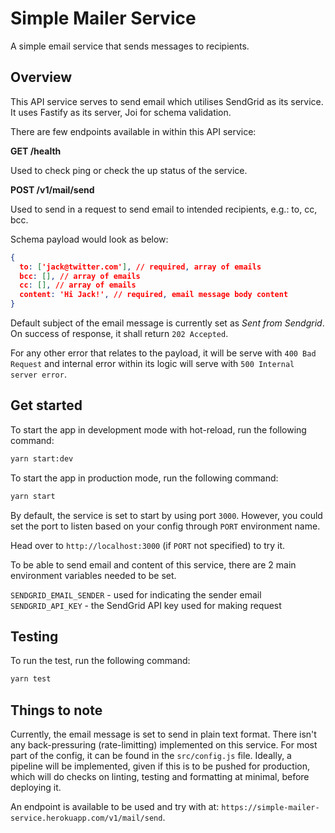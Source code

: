 # Simple Mailer Service

A simple email service that sends messages to recipients.

## Overview

This API service serves to send email which utilises SendGrid as its service. It uses Fastify as its server, Joi for schema validation.

There are few endpoints available in within this API service:

**GET /health**

Used to check ping or check the up status of the service.

**POST /v1/mail/send**

Used to send in a request to send email to intended recipients, e.g.: to, cc, bcc.

Schema payload would look as below:

```json
{
  to: ['jack@twitter.com'], // required, array of emails
  bcc: [], // array of emails
  cc: [], // array of emails
  content: 'Hi Jack!', // required, email message body content
}
```

Default subject of the email message is currently set as *Sent from Sendgrid*. On success of response, it shall return `202 Accepted`.

For any other error that relates to the payload, it will be serve with `400 Bad Request` and internal error within its logic will serve with `500 Internal server error`.

## Get started

To start the app in development mode with hot-reload, run the following command:

```sh
yarn start:dev
```

To start the app in production mode, run the following command:

```sh
yarn start
```

By default, the service is set to start by using port `3000`. However, you could set the port to listen based on your config through `PORT` environment name.

Head over to `http://localhost:3000` (if `PORT` not specified) to try it.

To be able to send email and content of this service, there are 2 main environment variables needed to be set.

`SENDGRID_EMAIL_SENDER` - used for indicating the sender email
`SENDGRID_API_KEY` - the SendGrid API key used for making request

## Testing

To run the test, run the following command:

```sh
yarn test
```

## Things to note

Currently, the email message is set to send in plain text format. There isn't any back-pressuring (rate-limitting) implemented on this service. For most part of the config, it can be found in the `src/config.js` file. Ideally, a pipeline will be implemented, given if this is to be pushed for production, which will do checks on linting, testing and formatting at minimal, before deploying it.

An endpoint is available to be used and try with at: `https://simple-mailer-service.herokuapp.com/v1/mail/send`.
